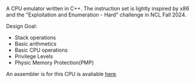 <p>A CPU emulator written in C++. The instruction set is lightly inspired by x86 and the "Exploitation and Enumeration - Hard" challenge in NCL Fall 2024.</p>

Design Goal:
<uL>
  <li>Stack operations</li>
  <li>Basic arithmetics</li>
  <li>Basic CPU operations</li>
  <li>Privilege Levels</li>
  <li>Physic Memory Protection(PMP)</li>
</uL>

<p>An assembler is for this CPU is avaliable <a href="https://github.com/KevinDo76/CpuEmu-Assembler-CMAKE">here</a>.</p>
